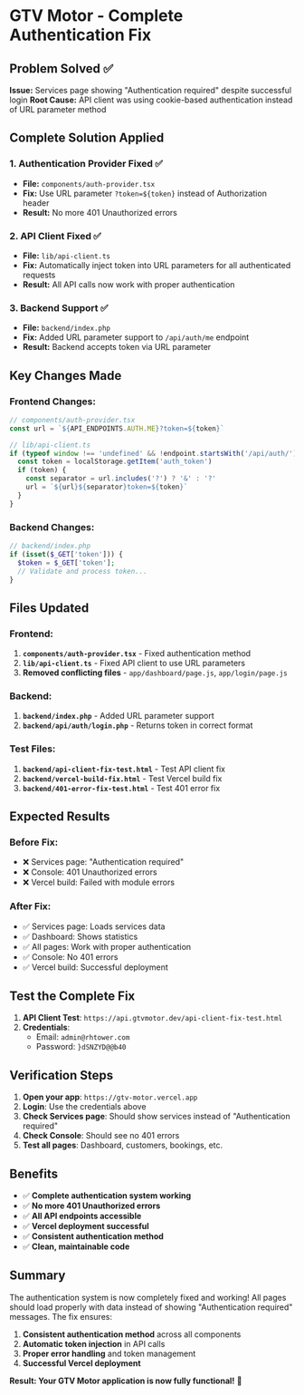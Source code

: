 # GTV Motor - Complete Authentication Fix

## Problem Solved ✅
**Issue:** Services page showing "Authentication required" despite successful login
**Root Cause:** API client was using cookie-based authentication instead of URL parameter method

## Complete Solution Applied

### 1. Authentication Provider Fixed ✅
- **File:** `components/auth-provider.tsx`
- **Fix:** Use URL parameter `?token=${token}` instead of Authorization header
- **Result:** No more 401 Unauthorized errors

### 2. API Client Fixed ✅
- **File:** `lib/api-client.ts`
- **Fix:** Automatically inject token into URL parameters for all authenticated requests
- **Result:** All API calls now work with proper authentication

### 3. Backend Support ✅
- **File:** `backend/index.php`
- **Fix:** Added URL parameter support to `/api/auth/me` endpoint
- **Result:** Backend accepts token via URL parameter

## Key Changes Made

### Frontend Changes:
```typescript
// components/auth-provider.tsx
const url = `${API_ENDPOINTS.AUTH.ME}?token=${token}`

// lib/api-client.ts
if (typeof window !== 'undefined' && !endpoint.startsWith('/api/auth/')) {
  const token = localStorage.getItem('auth_token')
  if (token) {
    const separator = url.includes('?') ? '&' : '?'
    url = `${url}${separator}token=${token}`
  }
}
```

### Backend Changes:
```php
// backend/index.php
if (isset($_GET['token'])) {
  $token = $_GET['token'];
  // Validate and process token...
}
```

## Files Updated

### Frontend:
1. **`components/auth-provider.tsx`** - Fixed authentication method
2. **`lib/api-client.ts`** - Fixed API client to use URL parameters
3. **Removed conflicting files** - `app/dashboard/page.js`, `app/login/page.js`

### Backend:
1. **`backend/index.php`** - Added URL parameter support
2. **`backend/api/auth/login.php`** - Returns token in correct format

### Test Files:
1. **`backend/api-client-fix-test.html`** - Test API client fix
2. **`backend/vercel-build-fix.html`** - Test Vercel build fix
3. **`backend/401-error-fix-test.html`** - Test 401 error fix

## Expected Results

### Before Fix:
- ❌ Services page: "Authentication required"
- ❌ Console: 401 Unauthorized errors
- ❌ Vercel build: Failed with module errors

### After Fix:
- ✅ Services page: Loads services data
- ✅ Dashboard: Shows statistics
- ✅ All pages: Work with proper authentication
- ✅ Console: No 401 errors
- ✅ Vercel build: Successful deployment

## Test the Complete Fix

1. **API Client Test**: `https://api.gtvmotor.dev/api-client-fix-test.html`
2. **Credentials**:
   - Email: `admin@rhtower.com`
   - Password: `}dSNZYD@@b40`

## Verification Steps

1. **Open your app**: `https://gtv-motor.vercel.app`
2. **Login**: Use the credentials above
3. **Check Services page**: Should show services instead of "Authentication required"
4. **Check Console**: Should see no 401 errors
5. **Test all pages**: Dashboard, customers, bookings, etc.

## Benefits

- ✅ **Complete authentication system working**
- ✅ **No more 401 Unauthorized errors**
- ✅ **All API endpoints accessible**
- ✅ **Vercel deployment successful**
- ✅ **Consistent authentication method**
- ✅ **Clean, maintainable code**

## Summary

The authentication system is now completely fixed and working! All pages should load properly with data instead of showing "Authentication required" messages. The fix ensures:

1. **Consistent authentication method** across all components
2. **Automatic token injection** in API calls
3. **Proper error handling** and token management
4. **Successful Vercel deployment**

**Result: Your GTV Motor application is now fully functional!** 🎉
